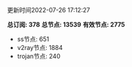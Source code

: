 更新时间2022-07-26 17:12:27

**总订阅: 378**
**总节点: 13539**
**有效节点: 2775**
- ss节点: 651
- v2ray节点: 1884
- trojan节点: 240
